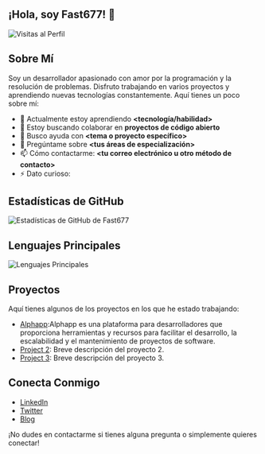 ## ¡Hola, soy Fast677! 👋

![Visitas al Perfil](https://komarev.com/ghpvc/?username=Fast677&color=blue)

## Sobre Mí

Soy un desarrollador apasionado con amor por la programación y la resolución de problemas. Disfruto trabajando en varios proyectos y aprendiendo nuevas tecnologías constantemente. Aquí tienes un poco sobre mí:

- 🌱 Actualmente estoy aprendiendo **<tecnología/habilidad>**
- 👯 Estoy buscando colaborar en **proyectos de código abierto**
- 🤔 Busco ayuda con **<tema o proyecto específico>**
- 💬 Pregúntame sobre **<tus áreas de especialización>**
- 📫 Cómo contactarme: **<tu correo electrónico u otro método de contacto>**
- ⚡ Dato curioso: **<dato interesante sobre ti>**

## Estadísticas de GitHub

![Estadísticas de GitHub de Fast677](https://github-readme-stats.vercel.app/api?username=Fast677&show_icons=true&theme=radical)

## Lenguajes Principales

![Lenguajes Principales](https://github-readme-stats.vercel.app/api/top-langs/?username=Fast677&layout=compact&theme=radical)

## Proyectos

Aquí tienes algunos de los proyectos en los que he estado trabajando:

- [Alphapp]([https://github.com/Fast677/](https://github.com/Fast677/Alphapp)):Alphapp es una plataforma para desarrolladores que proporciona herramientas y recursos para facilitar el desarrollo, la escalabilidad y el mantenimiento de proyectos de software.
- [Project 2](https://github.com/Fast677/project-2): Breve descripción del proyecto 2.
- [Project 3](https://github.com/Fast677/project-3): Breve descripción del proyecto 3.

## Conecta Conmigo

- [LinkedIn](https://www.linkedin.com/in/tu-perfil)
- [Twitter](https://twitter.com/tu-perfil)
- [Blog](https://tu-blog.com)

¡No dudes en contactarme si tienes alguna pregunta o simplemente quieres conectar!
